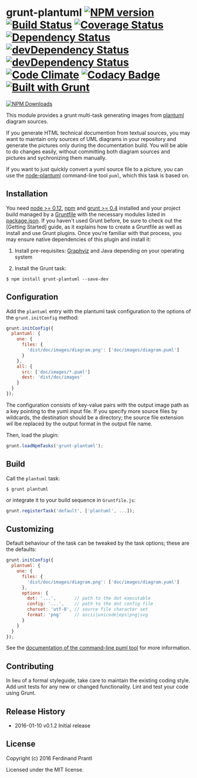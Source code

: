 # grunt-plantuml [![NPM version](https://badge.fury.io/js/grunt-plantuml.png)](http://badge.fury.io/js/grunt-plantuml) [![Build Status](https://travis-ci.org/prantlf/grunt-plantuml.png)](https://travis-ci.org/prantlf/grunt-plantuml) [![Coverage Status](https://coveralls.io/repos/prantlf/grunt-plantuml/badge.svg)](https://coveralls.io/r/prantlf/grunt-plantuml) [![Dependency Status](https://david-dm.org/prantlf/grunt-plantuml.svg)](https://david-dm.org/prantlf/grunt-plantuml) [![devDependency Status](https://david-dm.org/prantlf/grunt-plantuml/dev-status.svg)](https://david-dm.org/prantlf/grunt-plantuml#info=devDependencies) [![devDependency Status](https://david-dm.org/prantlf/grunt-plantuml/peer-status.svg)](https://david-dm.org/prantlf/grunt-plantuml#info=peerDependencies) [![Code Climate](https://codeclimate.com/github/prantlf/grunt-plantuml/badges/gpa.svg)](https://codeclimate.com/github/prantlf/grunt-plantuml) [![Codacy Badge](https://www.codacy.com/project/badge/f3896e8dfa5342b8add12d50390edfcd)](https://www.codacy.com/public/prantlf/grunt-plantuml) [![Built with Grunt](https://cdn.gruntjs.com/builtwith.png)](http://gruntjs.com/)

[![NPM Downloads](https://nodei.co/npm/grunt-plantuml.png?downloads=true&stars=true)](https://www.npmjs.com/package/grunt-plantuml)

This module provides a grunt multi-task generating images from [plantuml]
diagram sources.
    
If you generate HTML technical documention from textual sources, you may want
to maintain only sources of UML diagrams in your repository and generate the
pictures only during the documentation build.  You will be able to do changes
easily, without committing both diagram sources and pictures and sychronizing
them manually.

If you want to just quickly convert a yuml source file to a picture, you
can use the [node-plantuml] command-line tool `puml`, which this task is based
on.

## Installation

You need [node >= 0.12][node], [npm] and [grunt >= 0.4][Grunt] installed
and your project build managed by a [Gruntfile] with the necessary modules
listed in [package.json].  If you haven't used Grunt before, be sure to
check out the [Getting Started] guide, as it explains how to create a
Gruntfile as well as install and use Grunt plugins.  Once you're familiar
with that process, you may ensure native dependencies of this plugin and
install it:

1. Install pre-requisites: [Graphviz](http://www.graphviz.org/) and Java
   depending on your operating system

2. Install the Grunt task:

```shell
$ npm install grunt-plantuml --save-dev
```

## Configuration

Add the `plantuml` entry with the plantuml task configuration to the
options of the `grunt.initConfig` method:

```js
grunt.initConfig({
  plantuml: {
    one: {
      files: {
        'dist/doc/images/diagram.png': ['doc/images/diagram.puml']
      }
    },
    all: {
      src: ['doc/images/*.puml']
      dest: 'dist/doc/images'
    }
  }
});
```
The configuration consists of key-value pairs with the output image path
as a key pointing to the yuml input file.  If you specify more source
files by wildcards, the destination should be a directory; the source file
extension wil lbe replaced by the output format in the output file name.

Then, load the plugin:

```javascript
grunt.loadNpmTasks('grunt-plantuml');
```

## Build

Call the `plantuml` task:

```shell
$ grunt plantuml
```

or integrate it to your build sequence in `Gruntfile.js`:

```js
grunt.registerTask('default', ['plantuml', ...]);
```

## Customizing

Default behaviour of the task can be tweaked by the task options; these
are the defaults:

```js
grunt.initConfig({
  plantuml: {
    one: {
      files: {
        'dist/doc/images/diagram.png': ['doc/images/diagram.yuml']
      },
      options: {
        dot: '...',       // path to the dot executable
        config: '...',    // path to the dot config file
        charset: 'utf-8', // source file character set
        format: 'png'     // ascii|unicode|eps|png|svg
      }
    }
  }
});
```
See the [documentation of the command-line puml tool](https://github.com/markushedvall/node-plantuml#cli)
for more information.

## Contributing

In lieu of a formal styleguide, take care to maintain the existing coding
style.  Add unit tests for any new or changed functionality. Lint and test
your code using Grunt.

## Release History

 * 2016-01-10   v0.1.2   Initial release

## License

Copyright (c) 2016 Ferdinand Prantl

Licensed under the MIT license.

[node]: http://nodejs.org
[npm]: http://npmjs.org
[package.json]: https://docs.npmjs.com/files/package.json
[Grunt]: https://gruntjs.com
[Gruntfile]: http://gruntjs.com/sample-gruntfile
[Getting Gtarted]: https://github.com/gruntjs/grunt/wiki/Getting-started
[plantuml]: http://plantuml.com/
[node-plantuml]: https://github.com/markushedvall/node-plantuml
